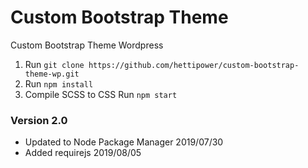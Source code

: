 # Custom Bootstrap Theme 
Custom Bootstrap Theme Wordpress

1. Run `git clone https://github.com/hettipower/custom-bootstrap-theme-wp.git`
2. Run `npm install`
3. Compile SCSS to CSS Run `npm start`

### Version 2.0
* Updated to Node Package Manager 2019/07/30
* Added requirejs 2019/08/05
